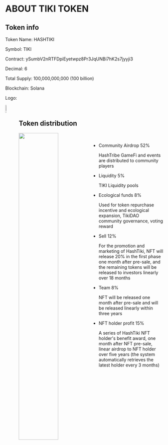 # ABOUT TIKI TOKEN

## Token info

Token Name: HASHTIKI

Symbol: TIKI

Contract: ySumbV2nRTFDpiEyetwpz8Pr3JqUNBi7hK2s7jyyji3

Decimal: 6

Total Supply: 100,000,000,000 (100 billion) 

Blockchain: Solana

Logo: 

<img src=https://ipfs.io/ipfs/QmPq97uixRNPmL8jQXgsopKWPCyd7ALFt2m6VtEwwyRXUi align='left' width=8% />

</br>

## Token distribution



<img src=https://ipfs.io/ipfs/QmXY9Ap7FjNBCSZpXyj9TFjRTeMNZFQbPhp13yKb2u9yBY align='left' width=50% />

</br>

- Community Airdrop 52%

  HashTribe GameFi and events are distributed to community players



- Liquidity 5%

  TIKI Liquidity pools



- Ecological funds 8%

  Used for token repurchase incentive and ecological expansion, TikiDAO community governance, voting reward  



- Sell 12% 

  For the promotion and marketing of HashTiki, NFT will release 20% in the first phase one month after pre-sale, and the remaining tokens will be released to investors linearly over 18 months 



- Team 8%

  NFT will be released one month after pre-sale and will be released linearly within three years



- NFT holder profit 15%

  A series of HashTiki NFT holder's benefit award, one month after NFT pre-sale, linear airdrop to NFT holder over five years (the system automatically retrieves the latest holder every 3 months)

